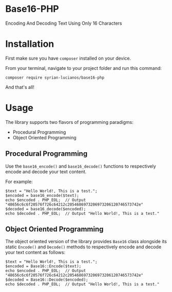 # Base16-PHP
Encoding And Decoding Text Using Only 16 Characters

# Installation
First make sure you have `composer` installed on your device.

From your terminal, navigate to your project folder and run this command:

`composer require syrian-lucianos/base16-php`

And that's all!

# Usage
The library supports two flavors of programming paradigms:
  - Procedural Programming
  - Object Oriented Programming
  
## Procedural Programming
Use the `base16_encode()` and `base16_decode()` functions to respectively encode and decode your text content.

For example:
```
$text = "Hello World!, This is a test.";
$encoded = base16_encode($text); 
echo $encoded . PHP_EOL;  // Output "48656c6c6f20576f726c64212c2054686973206973206120746573742e"
$decoded = base16_decode($encoded); 
echo $decoded . PHP_EOL;  // Output "Hello World!, This is a test."
```

## Object Oriented Programming
The object oriented version of the library provides `Base16` class alongside its static `Encode()` and `Decode()` methods to respectively encode and decode your text content as follows:
```
$text = "Hello World!, This is a test.";
$encoded = Base16::Encode($text); 
echo $encoded . PHP_EOL;  // Output "48656c6c6f20576f726c64212c2054686973206973206120746573742e"
$decoded = Base16::Decode($encoded); 
echo $decoded . PHP_EOL;  // Output "Hello World!, This is a test."
```
